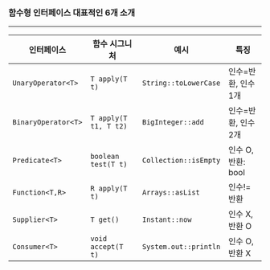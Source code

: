 ### 함수형 인터페이스 대표적인 6개 소개

---

| 인터페이스               | 함수 시그니처               | 예시                   | 특징             |
|---------------------|-----------------------|----------------------|----------------|
| `UnaryOperator<T>`  | `T apply(T t)`        | `String::toLowerCase` | 인수=반환, 인수 1개   |
| `BinaryOperator<T>` | `T apply(T t1, T t2)` | `BigInteger::add`    | 인수=반환, 인수 2개   |
| `Predicate<T>`      | `boolean test(T t)`   | `Collection::isEmpty` | 인수 O, 반환: bool |
| `Function<T,R>`     | `R apply(T t)`        | `Arrays::asList`     | 인수!=반환         |
| `Supplier<T>`       | `T get()`             | `Instant::now`       | 인수 X, 반환 O     |
| `Consumer<T>`         | `void accept(T t)`    | `System.out::println`  | 인수 O, 반환 X     |


